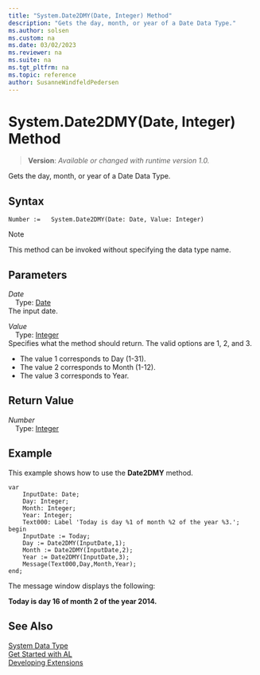 ```yaml
---
title: "System.Date2DMY(Date, Integer) Method"
description: "Gets the day, month, or year of a Date Data Type."
ms.author: solsen
ms.custom: na
ms.date: 03/02/2023
ms.reviewer: na
ms.suite: na
ms.tgt_pltfrm: na
ms.topic: reference
author: SusanneWindfeldPedersen
---
```

[//]: # (START>DO_NOT_EDIT)
[//]: # (IMPORTANT:Do not edit any of the content between here and the END>DO_NOT_EDIT.)
[//]: # (Any modifications should be made in the .xml files in the ModernDev repo.)
# System.Date2DMY(Date, Integer) Method
> **Version**: _Available or changed with runtime version 1.0._

Gets the day, month, or year of a Date Data Type.


## Syntax
```AL
Number :=   System.Date2DMY(Date: Date, Value: Integer)
```
> [!NOTE]
> This method can be invoked without specifying the data type name.
## Parameters
*Date*  
&emsp;Type: [Date](../date/date-data-type.md)  
The input date.  

*Value*  
&emsp;Type: [Integer](../integer/integer-data-type.md)  
Specifies what the method should return. The valid options are 1, 2, and 3.
- The value 1 corresponds to Day (1-31).
- The value 2 corresponds to Month (1-12).
- The value 3 corresponds to Year.  


## Return Value
*Number*  
&emsp;Type: [Integer](../integer/integer-data-type.md)  



[//]: # (IMPORTANT: END>DO_NOT_EDIT)


## Example

This example shows how to use the **Date2DMY** method.
 
```al
var
    InputDate: Date;
    Day: Integer;
    Month: Integer;
    Year: Integer;
    Text000: Label 'Today is day %1 of month %2 of the year %3.';
begin
    InputDate := Today;  
    Day := Date2DMY(InputDate,1);  
    Month := Date2DMY(InputDate,2);  
    Year := Date2DMY(InputDate,3);  
    Message(Text000,Day,Month,Year); 
end; 
```  
  
The message window displays the following:  
  
**Today is day 16 of month 2 of the year 2014.**  
 
## See Also

[System Data Type](system-data-type.md)  
[Get Started with AL](../../devenv-get-started.md)  
[Developing Extensions](../../devenv-dev-overview.md)